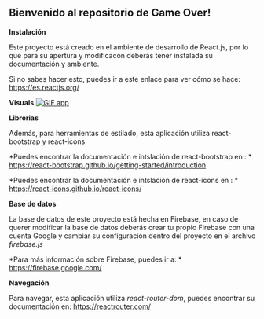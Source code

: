 ## Bienvenido al repositorio de Game Over!
**Instalación**

Este proyecto está creado en el ambiente de desarrollo de React.js, por lo que para su apertura y modificacón deberás tener instalada su documentación y ambiente.

Si no sabes hacer esto, puedes ir a este enlace para ver cómo se hace: https://es.reactjs.org/

**Visuals**
<a href="#"><img src="img/videoApp.gif" title="GIF app"/></a>

**Librerias**

Además, para herramientas de estilado, esta aplicación utiliza react-bootstrap y react-icons

*Puedes encontrar la documentación e intslación de react-bootstrap en : *
https://react-bootstrap.github.io/getting-started/introduction

*Puedes encontrar la documentación e intslación de react-icons en : *
https://react-icons.github.io/react-icons/

**Base de datos**

La base de datos de este proyecto está hecha en Firebase, en caso de querer modificar la base de datos deberás crear tu propio Firebase con una cuenta Google y cambiar su configuración dentro del proyecto en el archivo *firebase.js*

*Para más información sobre Firebase, puedes ir a: *
https://firebase.google.com/

**Navegación**

Para navegar, esta aplicación utiliza *react-router-dom*, puedes encontrar su documentación en:
https://reactrouter.com/